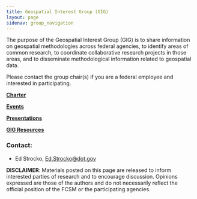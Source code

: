 ```yaml
---
title: Geospatial Interest Group (GIG)
layout: page
sidenav: group_navigation
---
```

<p>The purpose of the Geospatial Interest Group (GIG) is to share information on geospatial methodologies across federal agencies, to identify areas of common research, to coordinate collaborative research projects in those areas, and to disseminate methodological information related to geospatial data. </p>

<p>Please contact the group chair(s) if you are a federal employee and interested in participating.</p>

<p><a href="{{site.baseurl}}/assets/files/docs/Geospatial Interest Group Charter_signed.pdf"><strong>Charter</strong></a></p>
<p><a href="{{site.baseurl}}/groups/gig-events/"><strong>Events</strong></a></p>
<p><a href="{{site.baseurl}}/groups/gig-presentations/"><strong>Presentations</strong></a></p>
<p><a href="{{site.baseurl}}/groups/gig-resources/"><strong>GIG Resources</strong></a></p>

<h3>Contact: </h3>
<ul>
  <li>Ed Strocko, <a href="mailto:Ed.Strocko@dot.gov">Ed.Strocko@dot.gov</a></li>
</ul>
<p><b>DISCLAIMER</b>: Materials posted on this page are released to inform interested parties of research and to encourage discussion. Opinions expressed are those of the authors and do not necessarily reflect the official position of the FCSM or the participating agencies.</p>
